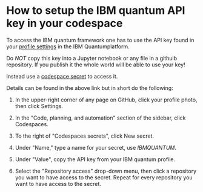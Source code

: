 # How to setup the IBM quantum API key in your codespace

To access the IBM quantum framework one has to use the API key found in your [profile settings](https://quantum-computing.ibm.com/account) in the IBM Quantumplatform.

Do *NOT* copy this key into a Jupyter notebook or any file in a githuib repository. If you publish it the whole world will be able to use your key!

Instead use a [codespace secret](https://docs.github.com/en/codespaces/managing-your-codespaces/managing-your-account-specific-secrets-for-github-codespaces) to access it.

Details can be found in the above link but in short do the following:

1. In the upper-right corner of any page on GitHub, click your profile photo, then click Settings.

2. In the "Code, planning, and automation" section of the sidebar, click  Codespaces.

3. To the right of "Codespaces secrets", click New secret.

4. Under "Name," type a name for your secret, use *IBMQUANTUM*.

5. Under "Value", copy the API key from your IBM quantum profile.

6. Select the "Repository access" drop-down menu, then click a repository you want to have access to the secret. Repeat for every repository you want to have access to the secret.

